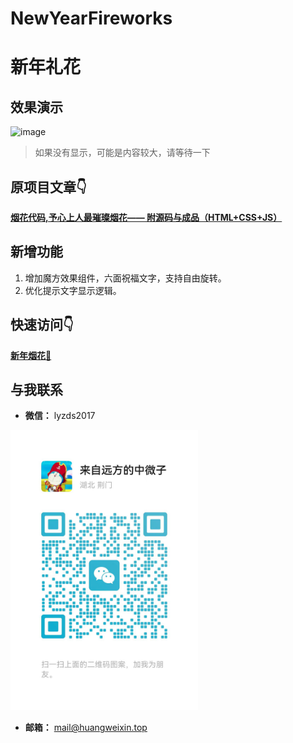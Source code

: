 # NewYearFireworks

# 新年礼花


## 效果演示
![image](https://github.com/Neutrino999/NewYearFireworks/blob/main/effectDemonstration.gif)

> 如果没有显示，可能是内容较大，请等待一下

## 原项目文章👇

 [**烟花代码,予心上人最璀璨烟花—— 附源码与成品（HTML+CSS+JS）** ](https://blog.csdn.net/qq_41103843/article/details/122757901) 

## 新增功能
1. 增加魔方效果组件，六面祝福文字，支持自由旋转。
2. 优化提示文字显示逻辑。

## 快速访问👇

[**新年烟花**🎉](http://huangweixin.cn/fireworks/)

## 与我联系
- **微信：**  lyzds2017

<img src="https://github.com/Neutrino999/NewYearFireworks/blob/main/weixin.jpg" alt="additional image" width="300"/>

- **邮箱：** [mail@huangweixin.top](mailto:mail@huangweixin.top)
